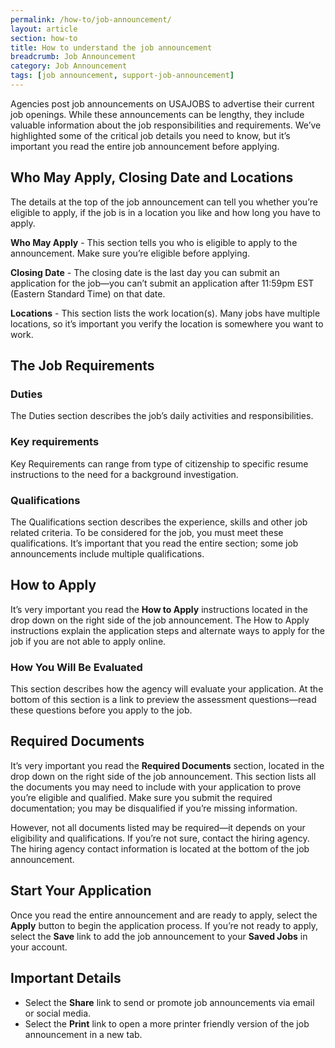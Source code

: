 ```yaml
---
permalink: /how-to/job-announcement/
layout: article
section: how-to
title: How to understand the job announcement
breadcrumb: Job Announcement
category: Job Announcement
tags: [job announcement, support-job-announcement]
---
```


Agencies post job announcements on USAJOBS to advertise their current job openings. While these announcements can be lengthy, they include valuable information about the job responsibilities and requirements. We’ve highlighted some of the critical job details you need to know, but it’s important you read the entire job announcement before applying.

## Who May Apply, Closing Date and Locations

The details at the top of the job announcement can tell you whether you’re eligible to apply, if the job is in a location you like and how long you have to apply. 

**Who May Apply** - This section tells you who is eligible to apply to the announcement.  Make sure you’re eligible before applying.

**Closing Date** - The closing date is the last day you can submit an application for the job—you can’t submit an application after 11:59pm EST (Eastern Standard Time) on that date.

**Locations** - This section lists the work location(s). Many jobs have multiple locations, so it’s important you verify the location is somewhere you want to work.

## The Job Requirements

### Duties

The Duties section describes the job’s daily activities and responsibilities.

### Key requirements

Key Requirements can range from type of citizenship to specific resume instructions to the need for a background investigation.

### Qualifications

The Qualifications section describes the experience, skills and other job related criteria. To be considered for the job, you must meet these qualifications. It’s important that you read the entire section; some job announcements include multiple qualifications.

## How to Apply 

It’s very important you read the **How to Apply** instructions located in the drop down on the right side of the job announcement. The How to Apply instructions explain the application steps and alternate ways to apply for the job if you are not able to apply online. 

### How You Will Be Evaluated
This section describes how the agency will evaluate your application. At the bottom of this section is a link to preview the assessment questions—read these questions before you apply to the job.

## Required Documents

It’s very important you read the **Required Documents** section, located in the drop down on the right side of the job announcement. This section lists all the documents you may need to include with your application to prove you’re eligible and qualified. Make sure you submit the required documentation; you may be disqualified if you’re missing information. 

However, not all documents listed may be required—it depends on your eligibility and qualifications. If you’re not sure, contact the hiring agency. The hiring agency contact information is located at the bottom of the job announcement.


## Start Your Application

Once you read the entire announcement and are ready to apply, select the **Apply** button to begin the application process. If you’re not ready to apply, select the **Save** link to add the job announcement to your **Saved Jobs** in your account.

## Important Details

* Select the **Share** link to send or promote job announcements via email or social media.
* Select the **Print** link to open a more printer friendly version of the job announcement in a new tab.
